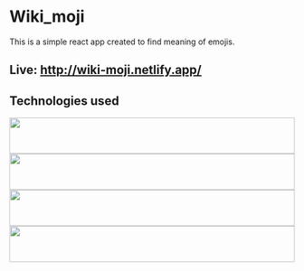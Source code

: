 # Wiki_moji

This is a simple react app created to find meaning of emojis.

## Live: http://wiki-moji.netlify.app/

## Technologies used
<p float="left">
 <img src="https://cdn.worldvectorlogo.com/logos/react-1.svg"  width="64" height="64" style="width:100%">
 <img src="https://cdn.worldvectorlogo.com/logos/javascript.svg"  width="64" height="64" style="width:100%">
 <img src="https://cdn.worldvectorlogo.com/logos/html5.svg" width="64" height="64" style="width:100%">
 <img src="https://cdn.worldvectorlogo.com/logos/css3.svg"  width="64" height="64" style="width:100%">
</p>
